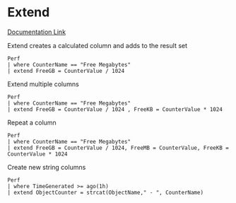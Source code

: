 # Extend

[Documentation Link](https://kusto.azurewebsites.net/docs/query/extendoperator.html)

Extend creates a calculated column and adds to the result set

    Perf  
    | where CounterName == "Free Megabytes"  
    | extend FreeGB = CounterValue / 1024

Extend multiple columns

    Perf  
    | where CounterName == "Free Megabytes"  
    | extend FreeGB = CounterValue / 1024 , FreeKB = CounterValue * 1024

Repeat a column

    Perf  
    | where CounterName == "Free Megabytes"  
    | extend FreeGB = CounterValue / 1024, FreeMB = CounterValue, FreeKB = CounterValue * 1024

Create new string columns

    Perf  
    | where TimeGenerated >= ago(1h)  
    | extend ObjectCounter = strcat(ObjectName," - ", CounterName)
